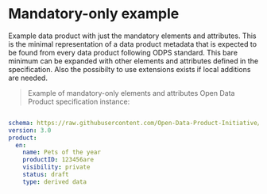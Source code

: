 # Mandatory-only example

Example data product with just the mandatory elements and attributes. This is the minimal representation of a data product metadata that is expected to be found from every data product following ODPS standard. This bare minimum can be expanded with other elements and attributes defined in the specification. Also the possibilty to use extensions exists if local additions are needed. 

> Example of mandatory-only elements and attributes Open Data Product specification instance:

```yml

schema: https://raw.githubusercontent.com/Open-Data-Product-Initiative/open-data-product-spec-rc/main/source/schema/odps.yaml
version: 3.0
product:
  en:
    name: Pets of the year
    productID: 123456are
    visibility: private
    status: draft
    type: derived data

```

